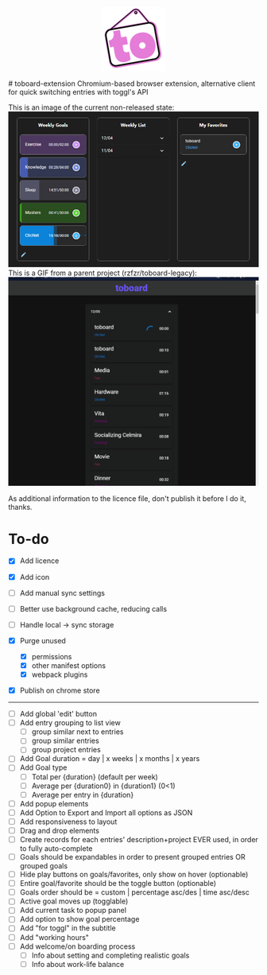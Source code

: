 <p align="center">
  <img src="https://github.com/rzfzr/toboard-extension/blob/main/icons/128.png">
</p>
# toboard-extension
Chromium-based browser extension, alternative client for quick switching entries with toggl's API

This is an image of the current non-released state:
![dashboard](https://github.com/rzfzr/toboard-extension/blob/main/media/newtab.png)
This is a GIF from a parent project (rzfzr/toboard-legacy):
![dashboard](https://github.com/rzfzr/toboard-legacy/blob/main/screenshots/toboard.gif)

As additional information to the licence file, don't publish it before I do it, thanks.
# To-do

- [x] Add licence
- [x] Add icon
- [ ] Add manual sync settings 

- [ ] Better use background cache, reducing calls
- [ ] Handle local -> sync storage

- [x] Purge unused 
    - [x] permissions
    - [X] other manifest options
    - [x] webpack plugins

- [x] Publish on chrome store
---
- [ ] Add global 'edit' button
- [ ] Add entry grouping to list view
    - [ ] group similar next to entries
    - [ ] group similar entries
    - [ ] group project entries

- [ ] Add Goal duration = day | x weeks | x months | x years
- [ ] Add Goal type
    - [ ] Total per {duration} (default per week)
    - [ ] Average per {duration0} in {duration1} (0<1)
    - [ ] Average per entry in {duration}

- [ ] Add popup elements
- [ ] Add Option to Export and Import all options as JSON
- [ ] Add responsiveness to layout
- [ ] Drag and drop elements
- [ ] Create records for each entries' description+project EVER used, in order to fully auto-complete
- [ ] Goals should be expandables in order to present grouped entries OR grouped goals
- [ ] Hide play buttons on goals/favorites, only show on hover (optionable)
- [ ] Entire goal/favorite should be the toggle button (optionable) 
- [ ] Goals order should be = custom | percentage asc/des | time asc/desc 
- [ ] Active goal moves up (togglable)
- [ ] Add current task to popup panel
- [ ] Add option to show goal percentage
- [ ] Add "for toggl" in the subtitle
- [ ] Add "working hours"
- [ ] Add welcome/on boarding process
    - [ ] Info about setting and completing realistic goals
    - [ ] Info about work-life balance